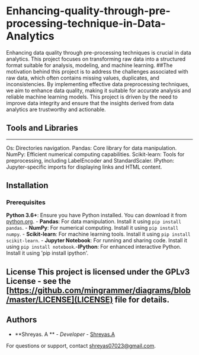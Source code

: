 # Enhancing-quality-through-pre-processing-technique-in-Data-Analytics
Enhancing data quality through pre-processing techniques is crucial in data analytics. This project focuses on transforming raw data into a structured format suitable for analysis, modeling, and machine learning.
##The motivation behind this project is to address the challenges associated with raw data, which often contains missing values, duplicates, and inconsistencies. By implementing effective data preprocessing techniques, we aim to enhance data quality, making it suitable for accurate analysis and reliable machine learning models. This project is driven by the need to improve data integrity and ensure that the insights derived from data analytics are trustworthy and actionable.

## Tools and Libraries
---------------------
Os: Directories  navigation.
Pandas: Core library for data manipulation.
NumPy: Efficient numerical computing capabilities.
Scikit-learn: Tools for preprocessing, including LabelEncoder and StandardScaler.
IPython: Jupyter-specific imports for displaying links and HTML content.

## Installation
### Prerequisites
**Python 3.6+**: Ensure you have Python installed. You can download it from [python.org](https://www.python.org/). - **Pandas**: For data manipulation. Install it using `pip install pandas`. - **NumPy**: For numerical computing. Install it using `pip install numpy`. - **Scikit-learn**: For machine learning tools. Install it using `pip install scikit-learn`. - **Jupyter Notebook**: For running and sharing code. Install it using `pip install notebook`.-**IPython**: For enhanced interactive Python. Install it using 'pip install ipython'.

## License This project is licensed under the GPLv3 License - see the [https://github.com/mingrammer/diagrams/blob/master/LICENSE](LICENSE) file for details.
## Authors
- **Shreyas. A ** - *Developer* - [Shreyas.A](https://github.com/shr23-collab)

For questions or support, contact [shreyas07023@gmail.com](mailto:shreyas07023@gmail.com).
